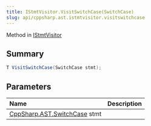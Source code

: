 ```yaml
---
title: IStmtVisitor.VisitSwitchCase(SwitchCase)
slug: api/cppsharp.ast.istmtvisitor.visitswitchcase
---
```

Method in [IStmtVisitor](/api/cppsharp/ast/istmtvisitor)

## Summary



```csharp
T VisitSwitchCase(SwitchCase stmt);
```

## Parameters

|Name|Description|
|:---|:---|
|[CppSharp.AST.SwitchCase](/api/cppsharp/ast/switchcase) stmt||

